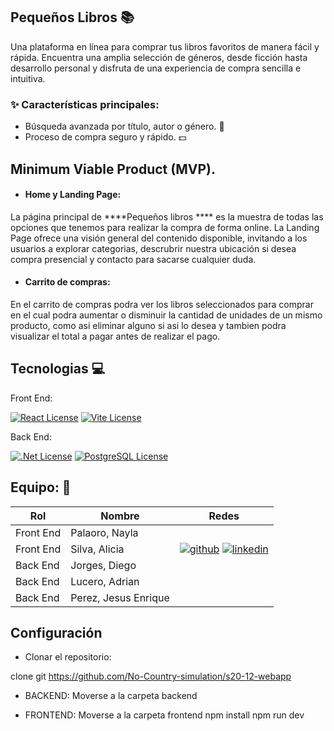 ## Pequeños Libros 📚

Una plataforma en línea para comprar tus libros favoritos de manera fácil y rápida. Encuentra una amplia selección de géneros, desde ficción hasta desarrollo personal y disfruta de una experiencia de compra sencilla e intuitiva.

### ✨ Características principales:

- Búsqueda avanzada por título, autor o género. 🔎
- Proceso de compra seguro y rápido. 💵

## Minimum Viable Product (MVP).

- #### Home y Landing Page:
La página principal de ****Pequeños libros **** es la muestra de todas las opciones que tenemos para realizar la compra de forma online. La Landing Page ofrece una visión general del contenido disponible, invitando a los usuarios a explorar categorias, descrubrir nuestra ubicación si desea compra presencial y contacto para sacarse cualquier duda.

- #### Carrito de compras:
En el carrito de compras podra ver los libros seleccionados para comprar en el cual podra aumentar o disminuir la cantidad de unidades de un mismo producto, como asi eliminar alguno si asi lo desea y tambien podra visualizar el total a pagar antes de realizar el pago.

## Tecnologias 💻

Front End:

[![React License](https://img.shields.io/badge/React-Library-green.svg)](https://react.dev/)
[![Vite License](https://img.shields.io/badge/Vite-Bundler-yellow.svg)](https://vite.dev/)

Back End:

[![.Net License](https://img.shields.io/badge/.Net-Framework-blue.svg)](https://dotnet.microsoft.com/es-es/)
[![PostgreSQL License](https://img.shields.io/badge/PostgreSQL-DataBase-red.svg)](https://www.postgresql.org/)

## Equipo: 👥

| Rol  |  Nombre |  Redes |
| ------------ | ------------ | ------------ |
| Front End  |  Palaoro, Nayla |   |
| Front End  | Silva, Alicia  |  [![github](https://img.shields.io/badge/GitHub-Perfil-green.svg)](https://github.com/Aliicia86) [![linkedin](https://img.shields.io/badge/Linkedin-Perfil-cyan.svg)](https://www.linkedin.com/in/alicia-silva-747ba8145/) |
|  Back End |  Jorges, Diego |   |
|  Back End |  Lucero, Adrian |   |
|  Back End |  Perez, Jesus Enrique |   |

## Configuración

- Clonar el repositorio:

clone git https://github.com/No-Country-simulation/s20-12-webapp

- BACKEND: Moverse a la carpeta backend

- FRONTEND: Moverse a la carpeta frontend
npm install
npm run dev
